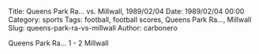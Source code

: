Title: Queens Park Ra… vs. Millwall, 1989/02/04
Date: 1989/02/04 00:00
Category: sports
Tags: football, football scores, Queens Park Ra…, Millwall
Slug: queens-park-ra-vs-millwall
Author: carbonero


Queens Park Ra… 1 - 2 Millwall

